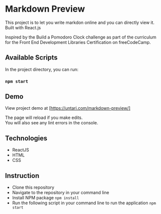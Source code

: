 # Markdown Preview

This project is to let you write markdon online and you can directly view it. Built with React.js

Inspired by the Build a Pomodoro Clock challenge as part of the curriculum for the Front End Development Libraries Certification on freeCodeCamp.

## Available Scripts

In the project directory, you can run:

### `npm start`

## Demo
View project demo at [https://untari.com/markdown-preview/]

The page will reload if you make edits.\
You will also see any lint errors in the console.

## Technologies
* ReactJS
* HTML
* CSS

## Instruction 
* Clone this repository 
* Navigate to the repository in your command line 
* Install NPM package `npm install`
* Run the following script in your command line to run the application `npm start`
